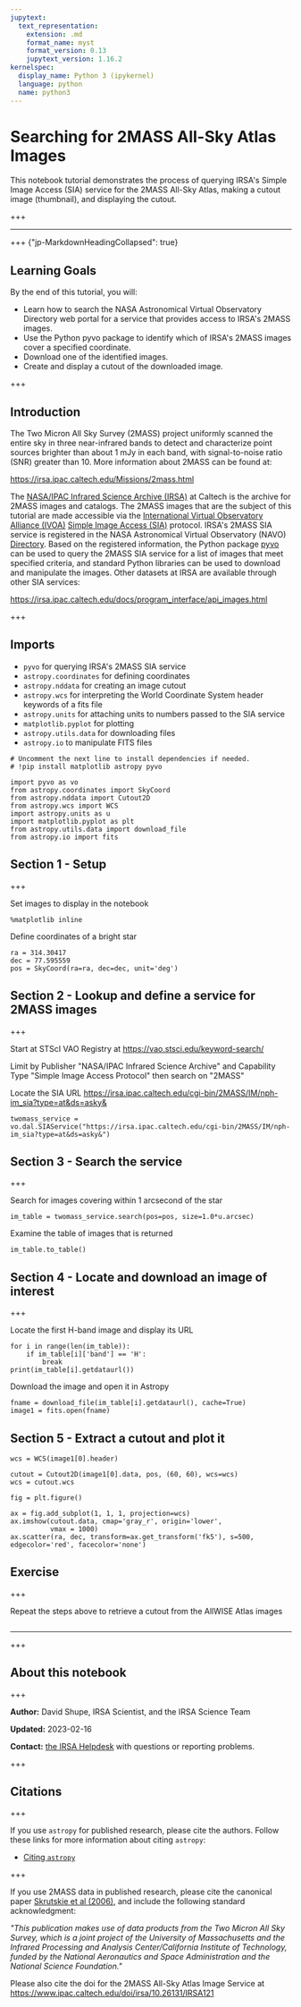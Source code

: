 ```yaml
---
jupytext:
  text_representation:
    extension: .md
    format_name: myst
    format_version: 0.13
    jupytext_version: 1.16.2
kernelspec:
  display_name: Python 3 (ipykernel)
  language: python
  name: python3
---
```


# Searching for 2MASS All-Sky Atlas Images

This notebook tutorial demonstrates the process of querying IRSA's Simple Image Access (SIA) service for the 2MASS All-Sky Atlas, making a cutout image (thumbnail), and displaying the cutout.

+++

***

+++ {"jp-MarkdownHeadingCollapsed": true}

## Learning Goals

By the end of this tutorial, you will:

* Learn how to search the NASA Astronomical Virtual Observatory Directory web portal for a service that provides access to IRSA's 2MASS images.
* Use the Python pyvo package to identify which of IRSA's 2MASS images cover a specified coordinate.
* Download one of the identified images.
* Create and display a cutout of the downloaded image.

+++

## Introduction

The Two Micron All Sky Survey (2MASS) project uniformly scanned the entire sky in three near-infrared bands to detect and characterize point sources brighter than about 1 mJy in each band, with signal-to-noise ratio (SNR) greater than 10. More information about 2MASS can be found at:

https://irsa.ipac.caltech.edu/Missions/2mass.html

The [NASA/IPAC Infrared Science Archive (IRSA)](https://irsa.ipac.caltech.edu) at Caltech is the archive for 2MASS images and catalogs. The 2MASS images that are the subject of this tutorial are made accessible via the [International Virtual Observatory Alliance (IVOA)](https://ivoa.net) [Simple Image Access (SIA)](https://wiki.ivoa.net/internal/IVOA/SiaInterface/SIA-V2-Analysis.pdf) protocol. IRSA's 2MASS SIA service is registered in the NASA Astronomical Virtual Observatory (NAVO) [Directory](https://vao.stsci.edu). Based on the registered information, the Python package [pyvo](https://pyvo.readthedocs.io) can be used to query the 2MASS SIA service for a list of images that meet specified criteria, and standard Python libraries can be used to download and manipulate the images.
Other datasets at IRSA are available through other SIA services:

https://irsa.ipac.caltech.edu/docs/program_interface/api_images.html

+++

## Imports

- `pyvo` for querying IRSA's 2MASS SIA service
- `astropy.coordinates` for defining coordinates
- `astropy.nddata` for creating an image cutout
- `astropy.wcs` for interpreting the World Coordinate System header keywords of a fits file
- `astropy.units` for attaching units to numbers passed to the SIA service
- `matplotlib.pyplot` for plotting
- `astropy.utils.data` for downloading files
- `astropy.io` to manipulate FITS files

```{code-cell} ipython3
# Uncomment the next line to install dependencies if needed.
# !pip install matplotlib astropy pyvo
```

```{code-cell} ipython3
import pyvo as vo
from astropy.coordinates import SkyCoord
from astropy.nddata import Cutout2D
from astropy.wcs import WCS
import astropy.units as u
import matplotlib.pyplot as plt
from astropy.utils.data import download_file
from astropy.io import fits
```

## Section 1 - Setup

+++

Set images to display in the notebook

```{code-cell} ipython3
%matplotlib inline
```

Define coordinates of a bright star

```{code-cell} ipython3
ra = 314.30417
dec = 77.595559
pos = SkyCoord(ra=ra, dec=dec, unit='deg')
```

## Section 2 - Lookup and define a service for 2MASS images

+++

Start at STScI VAO Registry at https://vao.stsci.edu/keyword-search/

Limit by Publisher "NASA/IPAC Infrared Science Archive" and Capability Type "Simple Image Access Protocol" then search on "2MASS"

Locate the SIA URL https://irsa.ipac.caltech.edu/cgi-bin/2MASS/IM/nph-im_sia?type=at&ds=asky&

```{code-cell} ipython3
twomass_service = vo.dal.SIAService("https://irsa.ipac.caltech.edu/cgi-bin/2MASS/IM/nph-im_sia?type=at&ds=asky&")
```

## Section 3 - Search the service

+++

Search for images covering within 1 arcsecond of the star

```{code-cell} ipython3
im_table = twomass_service.search(pos=pos, size=1.0*u.arcsec)
```

Examine the table of images that is returned

```{code-cell} ipython3
im_table.to_table()
```

## Section 4 - Locate and download an image of interest

+++

Locate the first H-band image and display its URL

```{code-cell} ipython3
for i in range(len(im_table)):
    if im_table[i]['band'] == 'H':
        break
print(im_table[i].getdataurl())
```

Download the image and open it in Astropy

```{code-cell} ipython3
fname = download_file(im_table[i].getdataurl(), cache=True)
image1 = fits.open(fname)
```

## Section 5 - Extract a cutout and plot it

```{code-cell} ipython3
wcs = WCS(image1[0].header)
```

```{code-cell} ipython3
cutout = Cutout2D(image1[0].data, pos, (60, 60), wcs=wcs)
wcs = cutout.wcs
```

```{code-cell} ipython3
fig = plt.figure()

ax = fig.add_subplot(1, 1, 1, projection=wcs)
ax.imshow(cutout.data, cmap='gray_r', origin='lower',
          vmax = 1000)
ax.scatter(ra, dec, transform=ax.get_transform('fk5'), s=500, edgecolor='red', facecolor='none')
```

## Exercise

+++

Repeat the steps above to retrieve a cutout from the AllWISE Atlas images

```{code-cell} ipython3

```

***

+++

## About this notebook

+++

**Author:** David Shupe, IRSA Scientist, and the IRSA Science Team

**Updated:** 2023-02-16

**Contact:** [the IRSA Helpdesk](https://irsa.ipac.caltech.edu/docs/help_desk.html) with questions or reporting problems.


+++

## Citations

+++

If you use `astropy` for published research, please cite the authors. Follow these links for more information about citing `astropy`:

* [Citing `astropy`](https://www.astropy.org/acknowledging.html)

+++

If you use 2MASS data in published research, please cite the canonical paper [Skrutskie et al (2006)](http://adsabs.harvard.edu/abs/2006AJ....131.1163S), and include the following standard acknowledgment:

*"This publication makes use of data products from the Two Micron All Sky Survey, which is a joint project of the University of Massachusetts and the Infrared Processing and Analysis Center/California Institute of Technology, funded by the National Aeronautics and Space Administration and the National Science Foundation."*

Please also cite the doi for the 2MASS All-Sky Atlas Image Service at https://www.ipac.caltech.edu/doi/irsa/10.26131/IRSA121
